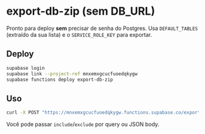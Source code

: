 # export-db-zip (sem DB_URL)

Pronto para deploy **sem** precisar de senha do Postgres. Usa `DEFAULT_TABLES` (extraído da sua lista) e o `SERVICE_ROLE_KEY` para exportar.

## Deploy
```bash
supabase login
supabase link --project-ref mnxemxgcucfuoedqkygw
supabase functions deploy export-db-zip
```

## Uso
```bash
curl -X POST "https://mnxemxgcucfuoedqkygw.functions.supabase.co/export-db-zip?token=LB-temp-Export-123!"
```

Você pode passar `include`/`exclude` por query ou JSON body.
